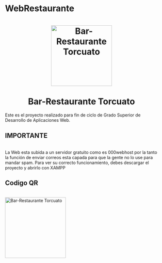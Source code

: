 # WebRestaurante
<h1 align="center">
  <a href="https://webproyectointegrado.000webhostapp.com/" title="Web Bar-Restaurante Torcuato">
    <img alt="Bar-Restaurante Torcuato" src="https://multimedia.paginasamarillas.es/adsContentSrv/224714014-0-spUHqSnBCE/fba71b0b-e208-4d4c-8493-084f67a4e389/logo-torcuato.jpg" width="200px" height="200px" />
  </a>
  <br /><br />
  Bar-Restaurante Torcuato</h1>
Este es el proyecto realizado para fin de ciclo de Grado Superior de Desarrollo de Aplicaciones Web.<br>
<h2><b>IMPORTANTE</b></h2>
<br>
La Web esta subida a un servidor gratuito como es 000webhost por la tanto la función de enviar correos esta capada para que la gente no lo use para mandar spam. Para ver su correcto funcionamiento, debes descargar el proyecto y abrirlo con XAMPP
<br>
<h2><b>Codigo QR</b></h2>
<br>
<img alt="Bar-Restaurante Torcuato" src="./CódigoQR.png" width="200px" height="200px" />
